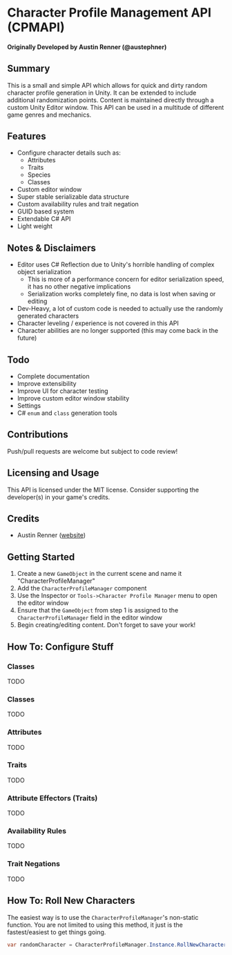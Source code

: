 # Character Profile Management API (CPMAPI)
#### Originally Developed by Austin Renner (@austephner)

## Summary
This is a small and simple API which allows for quick and dirty random character profile generation in Unity. It can be extended to include additional randomization points. Content is maintained directly through a custom Unity Editor window. This API can be used in a multitude of different game genres and mechanics.

## Features
- Configure character details such as:
  - Attributes
  - Traits
  - Species
  - Classes
- Custom editor window
- Super stable serializable data structure
- Custom availability rules and trait negation
- GUID based system
- Extendable C# API
- Light weight

## Notes & Disclaimers
- Editor uses C# Reflection due to Unity's horrible handling of complex object serialization
  - This is more of a performance concern for editor serialization speed, it has no other negative implications
  - Serialization works completely fine, no data is lost when saving or editing
- Dev-Heavy, a lot of custom code is needed to actually use the randomly generated characters
- Character leveling / experience is not covered in this API
- Character abilities are no longer supported (this may come back in the future)

## Todo
- Complete documentation
- Improve extensibility
- Improve UI for character testing
- Improve custom editor window stability
- Settings
- C# `enum` and `class` generation tools

## Contributions
Push/pull requests are welcome but subject to code review!

## Licensing and Usage
This API is licensed under the MIT license. Consider supporting the developer(s) in your game's credits.

## Credits
- Austin Renner ([website](https://www.austephner.com))

## Getting Started
1. Create a new `GameObject` in the current scene and name it "CharacterProfileManager"
2. Add the `CharacterProfileManager` component
3. Use the Inspector or `Tools->Character Profile Manager` menu to open the editor window
4. Ensure that the `GameObject` from step 1 is assigned to the `CharacterProfileManager` field in the editor window
5. Begin creating/editing content. Don't forget to save your work!

## How To: Configure Stuff
### Classes
TODO

### Classes
TODO

### Attributes
TODO

### Traits
TODO

### Attribute Effectors (Traits)
TODO

### Availability Rules
TODO

### Trait Negations
TODO

## How To: Roll New Characters
The easiest way is to use the `CharacterProfileManager`'s non-static function. You are not limited to using this method, it just is the fastest/easiest to get things going.
```c#
var randomCharacter = CharacterProfileManager.Instance.RollNewCharacter();
```
